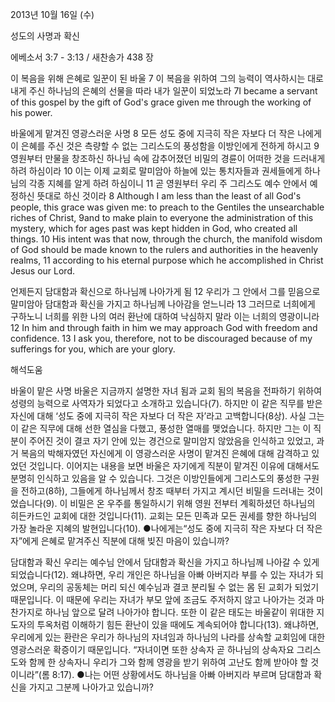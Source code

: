 2013년 10월 16일 (수)

성도의 사명과 확신



에베소서 3:7 - 3:13 / 새찬송가 438 장


이 복음을 위해 은혜로 일꾼이 된 바울
7 이 복음을 위하여 그의 능력이 역사하시는 대로 내게 주신 하나님의 은혜의 선물을 따라 내가 일꾼이 되었노라
7I became a servant of this gospel by the gift of God's grace given me through the working of his power.

바울에게 맡겨진 영광스러운 사명
8 모든 성도 중에 지극히 작은 자보다 더 작은 나에게 이 은혜를 주신 것은 측량할 수 없는 그리스도의 풍성함을 이방인에게 전하게 하시고 9 영원부터 만물을 창조하신 하나님 속에 감추어졌던 비밀의 경륜이 어떠한 것을 드러내게 하려 하심이라 10 이는 이제 교회로 말미암아 하늘에 있는 통치자들과 권세들에게 하나님의 각종 지혜를 알게 하려 하심이니 11 곧 영원부터 우리 주 그리스도 예수 안에서 예정하신 뜻대로 하신 것이라
8 Although I am less than the least of all God's people, this grace was given me: to preach to the Gentiles the unsearchable riches of Christ, 9and to make plain to everyone the administration of this mystery, which for ages past was kept hidden in God, who created all things. 10 His intent was that now, through the church, the manifold wisdom of God should be made known to the rulers and authorities in the heavenly realms, 11 according to his eternal purpose which he accomplished in Christ Jesus our Lord.

언제든지 담대함과 확신으로 하나님께 나아가게 됨
12 우리가 그 안에서 그를 믿음으로 말미암아 담대함과 확신을 가지고 하나님께 나아감을 얻느니라 13 그러므로 너희에게 구하노니 너희를 위한 나의 여러 환난에 대하여 낙심하지 말라 이는 너희의 영광이니라
12 In him and through faith in him we may approach God with freedom and confidence. 13 I ask you, therefore, not to be discouraged because of my sufferings for you, which are your glory.

해석도움





바울이 맡은 사명
바울은 지금까지 설명한 자녀 됨과 교회 됨의 복음을 전파하기 위하여 성령의 능력으로 사역자가 되었다고 소개하고 있습니다(7). 하지만 이 같은 직무를 받은 자신에 대해 ‘성도 중에 지극히 작은 자보다 더 작은 자’라고 고백합니다(8상). 사실 그는 이 같은 직무에 대해 선한 열심을 다했고, 풍성한 열매를 맺었습니다. 하지만 그는 이 직분이 주어진 것이 결코 자기 안에 있는 경건으로 말미암지 않았음을 인식하고 있었고, 과거 복음의 박해자였던 자신에게 이 영광스러운 사명이 맡겨진 은혜에 대해 감격하고 있었던 것입니다. 이어지는 내용을 보면 바울은 자기에게 직분이 맡겨진 이유에 대해서도 분명히 인식하고 있음을 알 수 있습니다. 그것은 이방인들에게 그리스도의 풍성한 구원을 전하고(8하), 그들에게 하나님께서 창조 때부터 가지고 계시던 비밀을 드러내는 것이었습니다(9). 이 비밀은 온 우주를 통일하시기 위해 영원 전부터 계획하셨던 하나님의 히든카드인 교회에 대한 것입니다(11). 교회는 모든 민족과 모든 권세를 향한 하나님의 가장 놀라운 지혜의 발현입니다(10).
●나에게는“성도 중에 지극히 작은 자보다 더 작은 자”에게 은혜로 맡겨주신 직분에 대해 빚진 마음이 있습니까?

담대함과 확신
우리는 예수님 안에서 담대함과 확신을 가지고 하나님께 나아갈 수 있게 되었습니다(12). 왜냐하면, 우리 개인은 하나님을 아빠 아버지라 부를 수 있는 자녀가 되었으며, 우리의 공동체는 머리 되신 예수님과 결코 분리될 수 없는 몸 된 교회가 되었기 때문입니다. 이 때문에 우리는 자녀가 부모 앞에 조금도 주저하지 않고 나아가는 것과 마찬가지로 하나님 앞으로 달려 나아가야 합니다. 또한 이 같은 태도는 바울같이 위대한 지도자의 투옥처럼 이해하기 힘든 환난이 있을 때에도 계속되어야 합니다(13). 왜냐하면, 우리에게 있는 환란은 우리가 하나님의 자녀임과 하나님의 나라를 상속할 교회임에 대한 영광스러운 확증이기 때문입니다. “자녀이면 또한 상속자 곧 하나님의 상속자요 그리스도와 함께 한 상속자니 우리가 그와 함께 영광을 받기 위하여 고난도 함께 받아야 할 것이니라”(롬 8:17).
●나는 어떤 상황에서도 하나님을 아빠 아버지라 부르며 담대함과 확신을 가지고 그분께 나아가고 있습니까?